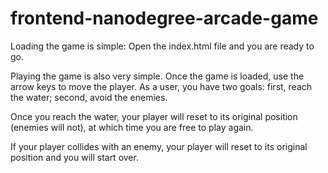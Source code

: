 frontend-nanodegree-arcade-game
===============================

Loading the game is simple: Open the index.html file and you are ready to go.

Playing the game is also very simple. Once the game is loaded, use the arrow keys to move the player. As a user, you have two goals: first, reach the water; second, avoid the enemies.

Once you reach the water, your player will reset to its original position (enemies will not), at which time you are free to play again.

If your player collides with an enemy, your player will reset to its original position and you will start over. 
